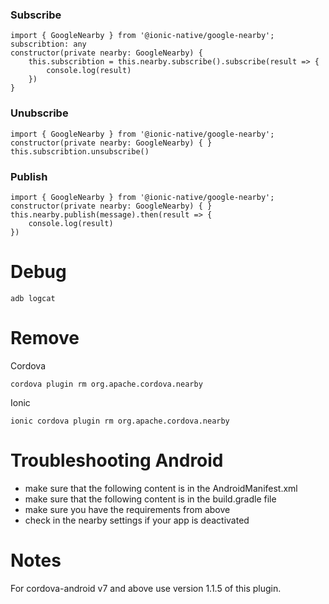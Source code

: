

### Subscribe
```
import { GoogleNearby } from '@ionic-native/google-nearby';
subscribtion: any
constructor(private nearby: GoogleNearby) { 
    this.subscribtion = this.nearby.subscribe().subscribe(result => {
        console.log(result)
    })
}
```

### Unubscribe
```
import { GoogleNearby } from '@ionic-native/google-nearby';
constructor(private nearby: GoogleNearby) { }
this.subscribtion.unsubscribe()
```

### Publish
```
import { GoogleNearby } from '@ionic-native/google-nearby';
constructor(private nearby: GoogleNearby) { }
this.nearby.publish(message).then(result => {
    console.log(result)
})
```

# Debug
```shell
adb logcat 
```

# Remove
Cordova
```
cordova plugin rm org.apache.cordova.nearby
```

Ionic
```
ionic cordova plugin rm org.apache.cordova.nearby
```

# Troubleshooting Android
- make sure that the following content is in the AndroidManifest.xml
- make sure that the following content is in the build.gradle file
- make sure you have the requirements from above
- check in the nearby settings if your app is deactivated 

# Notes
For cordova-android v7 and above use version 1.1.5 of this plugin.
